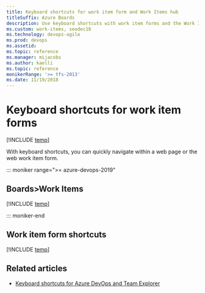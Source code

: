 ```yaml
---
title: Keyboard shortcuts for work item form and Work Items hub 
titleSuffix: Azure Boards
description: Use keyboard shortcuts with work item forms and the Work Items hub
ms.custom: work-items, seodec18
ms.technology: devops-agile
ms.prod: devops
ms.assetid: 
ms.topic: reference
ms.manager: mijacobs
ms.author: kaelli
ms.topic: reference
monikerRange: '>= tfs-2013'
ms.date: 11/19/2018
---
```



# Keyboard shortcuts for work item forms 
  

[!INCLUDE [temp](../_shared/version-vsts-tfs-2017-on.md)]

With keyboard shortcuts, you can quickly navigate within a web page or the web work item form. 


::: moniker range=">= azure-devops-2019"

## Boards>Work Items 

[!INCLUDE [temp](../../_shared/keyboard-shortcuts/work-items-page-shortcuts.md)]

::: moniker-end  

## Work item form shortcuts

[!INCLUDE [temp](../../_shared/keyboard-shortcuts/wi-form-shortcuts.md)] 


## Related articles

- [Keyboard shortcuts for Azure DevOps and Team Explorer](../../project/navigation/keyboard-shortcuts.md)